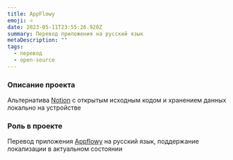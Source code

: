 ```yaml
---
title: AppFlowy
emoji: ⭐️
date: 2023-05-11T23:55:26.920Z
summary: Перевод приложения на русский язык
metaDescription: ""
tags:
  - перевод
  - open-source
---
```

### О﻿писание проекта

А﻿льтернатива [Notion](https://notion.so) с открытым исходным кодом и хранением данных локально на устройстве

### Роль в проекте

П﻿еревод приложения [Appflowy](https://appflowy.io) на русский язык, поддержание локализации в актуальном состоянии